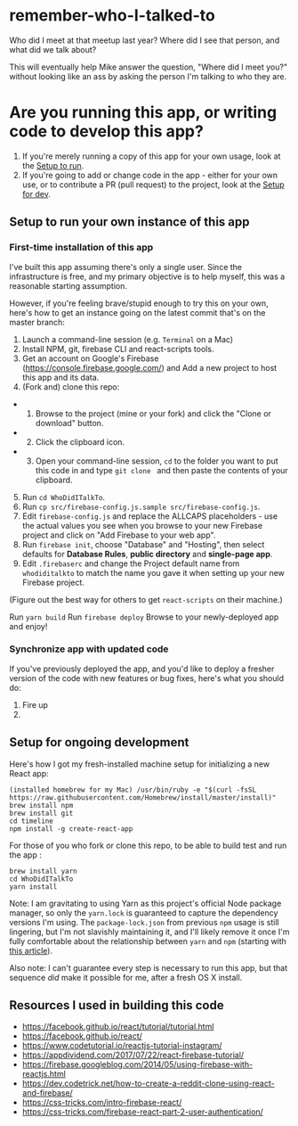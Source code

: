 # remember-who-I-talked-to

Who did I meet at that meetup last year?  Where did I see that person, and what did we talk about?

This will eventually help Mike answer the question, "Where did I meet you?" without looking like an ass by asking the person I'm talking to who they are.

# Are you running this app, or writing code to develop this app?

1. If you're merely running a copy of this app for your own usage, look at the [Setup to run](#Setup-to-run-your-own-instance-of-this-app).
2. If you're going to add or change code in the app - either for your own use, or to contribute a PR (pull request) to the project, look at the [Setup for dev](#Setup-for-ongoing-development).

## Setup to run your own instance of this app

### First-time installation of this app

I've built this app assuming there's only a single user.  Since the infrastructure is free, and my primary objective is to help myself, this was a reasonable starting assumption.

However, if you're feeling brave/stupid enough to try this on your own, here's how to get an instance going on the latest commit that's on the master branch:

1. Launch a command-line session (e.g. `Terminal` on a Mac)
2. Install NPM, git, firebase CLI and react-scripts tools.
3. Get an account on Google's Firebase (https://console.firebase.google.com/) and Add a new project to host this app and its data.
4. (Fork and) clone this repo:
- 1. Browse to the project (mine or your fork) and click the "Clone or download" button.
- 2. Click the clipboard icon.
- 3. Open your command-line session, `cd` to the folder you want to put this code in and type `git clone ` and then paste the contents of your clipboard.
5. Run `cd WhoDidITalkTo`.
6. Run `cp src/firebase-config.js.sample src/firebase-config.js`.
7. Edit `firebase-config.js` and replace the ALLCAPS placeholders - use the actual values you see when you browse to your new Firebase project and click on "Add Firebase to your web app".
8. Run `firebase init`, choose "Database" and "Hosting", then select defaults for **Database Rules**, **public directory** and **single-page app**.
9. Edit `.firebaserc` and change the Project default name from `whodiditalkto` to match the name you gave it when setting up your new Firebase project.

(Figure out the best way for others to get `react-scripts` on their machine.)

Run `yarn build`
Run `firebase deploy`
Browse to your newly-deployed app and enjoy!

### Synchronize app with updated code

If you've previously deployed the app, and you'd like to deploy a fresher version of the code with new features or bug fixes, here's what you should do:
1. Fire up 
2. 

## Setup for ongoing development

Here's how I got my fresh-installed machine setup for initializing a new React app:

``` shell
(installed homebrew for my Mac) /usr/bin/ruby -e "$(curl -fsSL https://raw.githubusercontent.com/Homebrew/install/master/install)"
brew install npm
brew install git
cd timeline
npm install -g create-react-app
```

For those of you who fork or clone this repo, to be able to build test and run the app :

``` shell
brew install yarn
cd WhoDidITalkTo
yarn install
```

Note: I am gravitating to using Yarn as this project's official Node package manager, so only the `yarn.lock` is guaranteed to capture the dependency versions I'm using.  The `package-lock.json` from previous `npm` usage is still lingering, but I'm not slavishly maintaining it, and I'll likely remove it once I'm fully comfortable about the relationship between `yarn` and `npm` (starting with [this article](https://www.sitepoint.com/yarn-vs-npm/)).

Also note: I can't guarantee every step is necessary to run this app, but that sequence *did* make it possible for me, after a fresh OS X install.

## Resources I used in building this code

* https://facebook.github.io/react/tutorial/tutorial.html
* https://facebook.github.io/react/
* https://www.codetutorial.io/reactjs-tutorial-instagram/
* https://appdividend.com/2017/07/22/react-firebase-tutorial/
* https://firebase.googleblog.com/2014/05/using-firebase-with-reactjs.html
* https://dev.codetrick.net/how-to-create-a-reddit-clone-using-react-and-firebase/
* https://css-tricks.com/intro-firebase-react/
* https://css-tricks.com/firebase-react-part-2-user-authentication/
